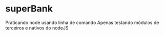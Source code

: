 # superBank
Praticando node usando linha de comando
Apenas testando módulos de terceiros e nativos do nodeJS
